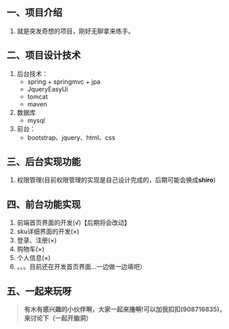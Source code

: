 ## 一、项目介绍
1. 就是突发奇想的项目，刚好无聊拿来练手。
	
## 二、项目设计技术
1. 后台技术：
    - spring + springmvc + jpa
    - JqueryEasyUi
    - tomcat
    - maven
2. 数据库
	- mysql
3. 前台：
	- bootstrap、jquery、html、css
	
## 三、后台实现功能
1. 权限管理(目前权限管理的实现是自己设计完成的，后期可能会换成<b>shiro</b>)

## 四、前台功能实现
1. 前端首页界面的开发(√)【后期将会改动】
2. sku详细界面的开发(×)
3. 登录、注册(×)
4. 购物车(×)
5. 个人信息(×)
6. 。。。目前还在开发首页界面...一边做一边填吧）

## 五、一起来玩呀
> <b>有木有感兴趣的小伙伴啊，大家一起来撸啊!可以加我扣扣(908716835)，来讨论下（一起开脑洞）</b>



